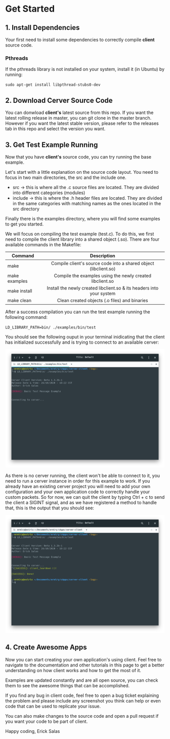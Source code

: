 # Get Started

## 1. Install Dependencies

Your first need to install some dependencies to correctly compile **client** source code.

### Pthreads

If the pthreads library is not installed on your system, install it (in Ubuntu) by running:

`sudo apt-get install libpthread-stubs0-dev`

## 2. Download Cerver Source Code

You can donwload **client's** latest source from this repo. If you want the latest rolling release in master, you can git clone in the master branch. However if you want the latest stable version, please refer to the releases tab in this repo and select the version you want.

## 3. Get Test Example Running

Now that you have **client's** source code, you can try running the base example.

Let's start with a little explanation on the source code layout. You need to focus in two main directories, the src and the include one.

- src -> this is where all the .c source files are located. They are divided into different categories (modules)
- include -> this is where the .h header files are located. They are divided in the same categories with matching names as the ones located in the src directory

Finally there is the examples directory, where you will find some examples to get you started.

We will focus on compiling the test example (test.c). To do this, we first need to compile the client library into a shared object (.so). There are four available commands in the Makefile:

| Command        | Description   |
| -------------  |:-------------:|
| make           | Compile client's source code into a shared object (libclient.so)             |
| make examples  | Compile the examples using the newly created libclient.so                    |
| make install   | Install the newly created libclient.so & its headers into your system        |
| make clean     | Clean created objects (.o files) and binaries                                |


After a success compilation you can run the test example running the following command:

`LD_LIBRARY_PATH=bin/ ./examples/bin/test`

You should see the following ouput in your terminal inidicating that the client has initialized successfully and is trying to connect to an available cerver:

![Test Example](./img/test-example.png)

As there is no cerver running, the client won't be able to connect to it, you need to run a cerver instance in order for this example to work. If you already have an existing cerver project you will need to add your own configuration and your own application code to correctly handle your custom packets. So for now, we can quit the client by typing Ctrl + c to send the client a SIGINT signal, and as we have registered a method to handle that, this is the output that you should see:

![Exit Example](./img/exit-example.png)

## 4. Create Awesome Apps

Now you can start creating your own application's using client. Feel free to navigate to the documentation and other tutorials in this page to get a better understanding on how client works and how to get the most of it.

Examples are updated constantly and are all open source, you can check them to see the awesome things that can be accomplished.

If you find any bug in client code, feel free to open a bug ticket explaining the problem and please include any screenshot you think can help or even code that can be used to replicate your issue.

You can also make changes to the source code and open a pull request if you want your code to be part of client.


Happy coding, 
Erick Salas